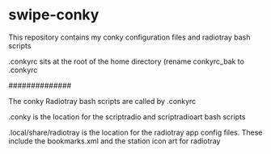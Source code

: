 # swipe-conky

This repository contains my conky configuration files and radiotray bash scripts

.conkyrc sits at the root of the home directory (rename conkyrc_bak to .conkyrc

##############

The conky Radiotray bash scripts are called by .conkyrc

.conky is the location for the scriptradio and scriptradioart bash scripts

.local/share/radiotray is the location for the radiotray app config files. These include the bookmarks.xml and the station icon art for radiotray

